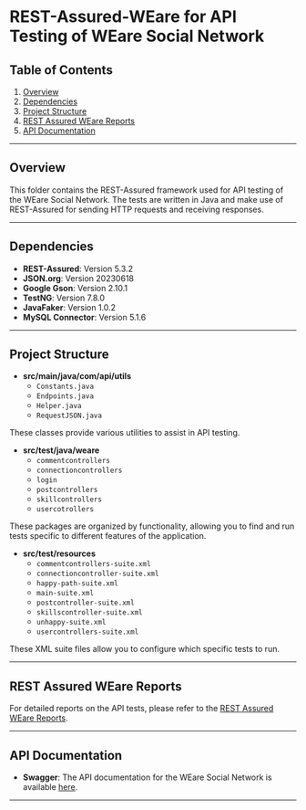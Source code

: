 # REST-Assured-WEare for API Testing of WEare Social Network

## Table of Contents
1. [Overview](#overview)
2. [Dependencies](#dependencies)
3. [Project Structure](#project-structure)
4. [REST Assured WEare Reports](#rest-assured-weare-reports)
5. [API Documentation](#api-documentation)

---

## Overview
This folder contains the REST-Assured framework used for API testing of the WEare Social Network. The tests are written in Java and make use of REST-Assured for sending HTTP requests and receiving responses.

---

## Dependencies

- **REST-Assured**: Version 5.3.2
- **JSON.org**: Version 20230618
- **Google Gson**: Version 2.10.1
- **TestNG**: Version 7.8.0
- **JavaFaker**: Version 1.0.2
- **MySQL Connector**: Version 5.1.6

---

## Project Structure

- **src/main/java/com/api/utils**
  - `Constants.java`
  - `Endpoints.java`
  - `Helper.java`
  - `RequestJSON.java`

These classes provide various utilities to assist in API testing.

- **src/test/java/weare**
  - `commentcontrollers`
  - `connectioncontrollers`
  - `login`
  - `postcontrollers`
  - `skillcontrollers`
  - `usercotrollers`

These packages are organized by functionality, allowing you to find and run tests specific to different features of the application.

- **src/test/resources**
  - `commentcontrollers-suite.xml`
  - `connectioncontroller-suite.xml`
  - `happy-path-suite.xml`
  - `main-suite.xml`
  - `postcontroller-suite.xml`
  - `skillscontroller-suite.xml`
  - `unhappy-suite.xml`
  - `usercontrollers-suite.xml`

These XML suite files allow you to configure which specific tests to run.

---

## REST Assured WEare Reports
For detailed reports on the API tests, please refer to the [REST Assured WEare Reports](./REST%20Assured%20WEare%20Reports/README.md).

---

## API Documentation

- **Swagger**: The API documentation for the WEare Social Network is available [here](http://localhost:8081/swagger-ui.html#/).

---
